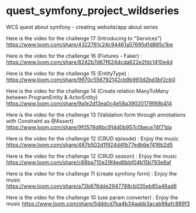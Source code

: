 # quest_symfony_project_wildseries
WCS quest about symfony - creating website/app about series

Here is the video for the challenge 17 (Introducing to "Services")
https://www.loom.com/share/4322761c24c94461a57695d1d885c1be

Here is the video for the challenge 16 (Fixtures - Faker) :
https://www.loom.com/share/8242b7d67f624dcda622e2fdc1410e4d

Here is the video for the challenge 15 (EntityType) :
https://www.loom.com/share/9970c556792142cb9b993d2bd3bf2cb0

Here is the video for the challenge 14 (Create relation ManyToMany between ProgramEntity & ActorEntity)
https://www.loom.com/share/9a1e2d13ea0c4e58a39020179f89b414

Here is the video for the challenge 13 (Validation form through annotations with Constraint as @Assert)
https://www.loom.com/share/9f0578d6bc914d0b957c0bece74f71da

Here is the video for the challenge 12 (CRUD episode) : Enjoy the music
https://www.loom.com/share/487b502d1f924d4fb77edb6e7416b2d5

Here is the video for the challenge 12 (CRUD season) : Enjoy the music
https://www.loom.com/share/c88ba710e29f4ed6bbf04b15b793e6af

Here is the video for the challenge 11 (create symfony form) : Enjoy the music
https://www.loom.com/share/a72b876dde2947788cb035eb85a46ad6

Here is the video for the challenge 10 (use param converter) : Enjoy the music
https://www.loom.com/share/5dddcd7ba4b34aabb3acab98afc889f3
